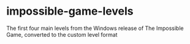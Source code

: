 # impossible-game-levels
The first four main levels from the Windows release of The Impossible Game, converted to the custom level format
